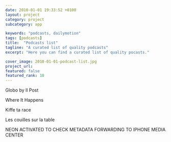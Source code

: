 ```yaml
---
date: 2010-01-01 19:33:52 +0100
layout: project
category: project
subcategory: app

keywords: "podcasts, dailymotion"
tags: [podcasts]
title:  "Podcasts list"
tagline: "A curated list of quality podcasts"
excerpt: "Here you can find a curated list of quality pocasts."

cover_image: 2010-01-01-podcast-list.jpg
project_url: 
featured: false
featured_rank: 10
---
```


Globo by Il Post

<div class="video-wrapper">
  <script src="https://geo.dailymotion.com/player/xbqd7.js" data-video="kA8AiAmNd3Vc00yJrM8"></script>
</div>


Where It Happens

<div class="video-wrapper">
  <script src="https://geo.dailymotion.com/player/xbqd7.js" data-video="k5GZTyg4sOJnZsyJtPZ"></script>
</div>

Kiffe ta race

<div class="video-wrapper">
  <script src="https://geo.dailymotion.com/player/xbqd7.js" data-video="ktlfADSxRJXyCVyJDwK"></script>
</div>

Les couilles sur la table

<div class="video-wrapper">
  <script src="https://geo.dailymotion.com/player/xbqd7.js" data-video="k4yJhoJYPX7J4DyJDHD"></script>
</div>


NEON ACTIVATED TO CHECK METADATA FORWARDING TO IPHONE MEDIA CENTER

<div class="video-wrapper">
  <script src="https://geo.dailymotion.com/player/xbqd7.js" data-params="GK_PV5_PHOTON=0" data-video="ktlfADSxRJXyCVyJDwK"></script>
</div>